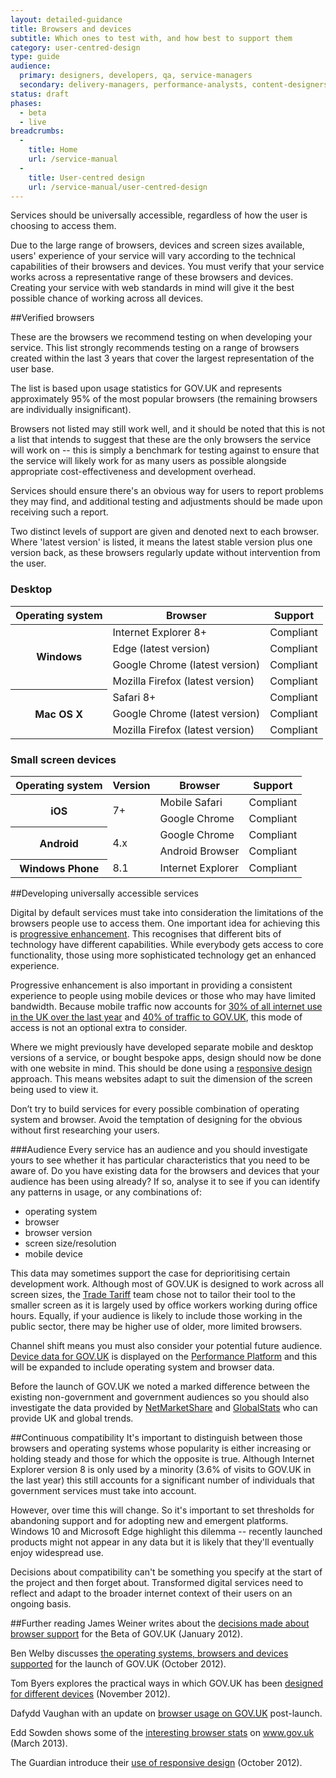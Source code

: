 ```yaml
---
layout: detailed-guidance
title: Browsers and devices
subtitle: Which ones to test with, and how best to support them
category: user-centred-design
type: guide
audience:
  primary: designers, developers, qa, service-managers
  secondary: delivery-managers, performance-analysts, content-designers
status: draft
phases:
  - beta
  - live
breadcrumbs:
  -
    title: Home
    url: /service-manual
  -
    title: User-centred design
    url: /service-manual/user-centred-design
---
```


Services should be universally accessible, regardless of how the user is choosing to access them.

Due to the large range of browsers, devices and screen sizes available, users' experience of your service will vary according to the technical capabilities of their browsers and devices. You must verify that your service works across a representative range of these browsers and devices. Creating your service with web standards in mind will give it the best possible chance of working across all devices.

##Verified browsers

These are the browsers we recommend testing on when developing your service.  This list strongly recommends testing on a range of browsers created within the last 3 years that cover the largest representation of the user base.

The list is based upon usage statistics for GOV.UK and represents approximately 95% of the most popular browsers (the remaining browsers are individually insignificant).

Browsers not listed may still work well, and it should be noted that this is not a list that intends to suggest that these are the only browsers the service will work on -- this is simply a benchmark for testing against to ensure that the service will likely work for as many users as possible alongside appropriate cost-effectiveness and development overhead.

Services should ensure there's an obvious way for users to report problems they may find, and additional testing and adjustments should be made upon receiving such a report.

Two distinct levels of support are given and denoted next to each browser. Where 'latest version' is listed, it means the latest stable version plus one version back, as these browsers regularly update without intervention from the user.

### Desktop

<table>
  <thead>
    <tr>
      <th scope="col">Operating system</th><th scope="col">Browser</th><th scope="col">Support</th>
    </tr>
  </thead>
  <tr>
    <th scope="row" rowspan="4">Windows</th><td>Internet Explorer 8+</td><td>Compliant</td>
  </tr>
  <tr>
    <td>Edge (latest version)</td><td>Compliant</td>
  </tr>
  <tr>
    <td>Google Chrome (latest version)</td><td>Compliant</td>
  </tr>
  <tr>
    <td>Mozilla Firefox (latest version)</td><td>Compliant</td>
  </tr>
  <tr>
    <th scope="row" rowspan="3">Mac OS X</th><td>Safari 8+</td><td>Compliant</td>
  </tr>
  <tr>
    <td>Google Chrome (latest version)</td><td>Compliant</td>
  </tr>
  <tr>
    <td>Mozilla Firefox (latest version)</td><td>Compliant</td>
  </tr>
</table>

### Small screen devices

<table>
  <thead>
    <tr>
      <th scope="col">Operating system</th><th scope="col">Version</th><th scope="col">Browser</th><th scope="col">Support</th>
    </tr>
  </thead>
  <tr>
    <th scope="row" rowspan="2">iOS</th><td rowspan="2">7+</td><td>Mobile Safari</td><td>Compliant</td>
  </tr>
  <tr>
    <td>Google Chrome</td><td>Compliant</td>
  </tr>
  <tr>
    <th scope="row" rowspan="2">Android</th><td rowspan="2">4.x</td><td>Google Chrome</td><td>Compliant</td>
  </tr>
  <tr>
    <td>Android Browser</td><td>Compliant</td>
  </tr>
  <tr>
    <th scope="row">Windows Phone</th><td>8.1</td><td>Internet Explorer</td><td>Compliant</td>
  </tr>
</table>

##Developing universally accessible services

Digital by default services must take into consideration the limitations of the browsers people use to access them. One important idea for achieving this is [progressive enhancement](/service-manual/making-software/progressive-enhancement.html). This recognises that different bits of technology have different capabilities. While everybody gets access to core functionality, those using more sophisticated technology get an enhanced experience.

Progressive enhancement is also important in providing a consistent experience to people using mobile devices or those who may have limited bandwidth. Because mobile traffic now accounts for [30% of all internet use in the UK over the last year](http://gs.statcounter.com/#desktop+mobile-comparison-GB-monthly-201410-201509-bar 'Mobile vs Desktop in United Kingdom from October 2014 to September 2015 Statcounter Global Stats') and [40% of traffic to GOV.UK][pp-govuk-device-type], this mode of access is not an optional extra to consider.

Where we might previously have developed separate mobile and desktop versions of a service, or bought bespoke apps, design should now be done with one website in mind. This should be done using a [responsive design](https://en.wikipedia.org/wiki/Responsive_design 'Responsive Web Design -- Wikipedia') approach. This means websites adapt to suit the dimension of the screen being used to view it.

Don’t try to build services for every possible combination of operating system and browser. Avoid the temptation of designing for the obvious without first researching your users.

###Audience
Every service has an audience and you should investigate yours to see whether it has particular characteristics that you need to be aware of. Do you have existing data for the browsers and devices that your audience has been using already? If so, analyse it to see if you can identify any patterns in usage, or any combinations of:

* operating system
* browser
* browser version
* screen size/resolution
* mobile device

This data may sometimes support the case for deprioritising certain development work. Although most of GOV.UK is designed to work across all screen sizes, the [Trade Tariff](/trade-tariff) team chose not to tailor their tool to the smaller screen as it is largely used by office workers working during office hours. Equally, if your audience is likely to include those working in the public sector, there may be higher use of older, more limited browsers.

Channel shift means you must also consider your potential future audience.
[Device data for GOV.UK][pp-govuk-device-type] is displayed on the [Performance Platform][pp]
and this will be expanded to include operating system and browser data.

Before the launch of GOV.UK we noted a marked difference between the existing non-government and government audiences so you should also investigate the data provided by [NetMarketShare](http://www.netmarketshare.com 'NetMarketShare') and [GlobalStats](http://gs.statcounter.com 'Statcounter GlobalStats') who can provide UK and global trends.


##Continuous compatibility
It's important to distinguish between those browsers and operating systems whose popularity is either increasing or holding steady and those for which the opposite is true. Although Internet Explorer version 8 is only used by a minority (3.6% of visits to GOV.UK in the last year) this still accounts for a significant number of individuals that government services must take into account.

However, over time this will change. So it's important to set thresholds for abandoning support and for adopting new and emergent platforms. Windows 10 and Microsoft Edge highlight this dilemma -- recently launched products might not appear in any data but it is likely that they'll eventually enjoy widespread use.

Decisions about compatibility can't be something you specify at the start of the project and then forget about. Transformed digital services need to reflect and adapt to the broader internet context of their users on an ongoing basis.

##Further reading
James Weiner writes about the [decisions made about browser support](https://gds.blog.gov.uk/2012/01/25/support-for-browsers/ 'Support for browsers -- James Weiner, GDS') for the Beta of GOV.UK (January 2012).

Ben Welby discusses [the operating systems, browsers and devices supported](https://gds.blog.gov.uk/2012/10/11/what-devices-are-we-supporting-at-launch-and-why/ 'What devices are we supporting at launch, and why? -- Ben Welby, GDS') for the launch of GOV.UK (October 2012).

Tom Byers explores the practical ways in which GOV.UK has been [designed for different devices](https://gds.blog.gov.uk/2012/11/02/designing-for-different-devices/ 'Designing for different devices -- Tom Byers, GDS') (November 2012).

Dafydd Vaughan with an update on [browser usage on GOV.UK](https://gds.blog.gov.uk/2012/12/12/browser-usage-on-gov-uk/ 'Browser usage on GOV.UK -- Dafydd Vaughan, GDS') post-launch.

Edd Sowden shows some of the [interesting browser stats](https://gds.blog.gov.uk/2013/03/11/interesting-browser-stats/ 'Interesting browser stats') on www.gov.uk (March 2013).

The Guardian introduce their [use of responsive design](http://www.theguardian.com/help/developer-blog/2012/oct/18/responsive-design-guardian-introduction 'Responsive design at the Guardian: an introduction') (October 2012).

[pp-govuk-device-type]: /performance/site-activity/device-type
[pp]: /service-manual/measurement/performance-platform
